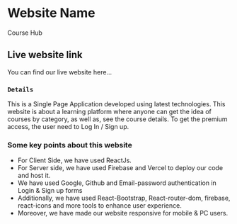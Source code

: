 # Website Name

Course Hub

## Live website link

You can find our live website here... []()

### `Details`

This is a Single Page Application developed using latest technologies. This website is about a learning platform where anyone can get the idea of courses by category, as well as, see the course details. To get the premium access, the user need to Log In / Sign up.

### Some key points about this website

- For Client Side, we have used ReactJs.
- For Server side, we have used Firebase and Vercel to deploy our code and host it.
- We have used Google, Github and Email-password authentication in Login & Sign up forms
- Additionally, we have used React-Bootstrap, React-router-dom, firebase, react-icons and more tools to enhance user experience.
- Moreover, we have made our website responsive for mobile & PC users.
